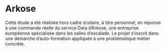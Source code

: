 # Arkose
Cette étude a été réalisée hors cadre scolaire, à titre personnel, en réponse à une commande réelle du service Data d’Arkose, une entreprise européenne spécialisée dans les salles d’escalade. Le projet s’inscrit dans une démarche d’auto-formation appliquée à une problématique métier concrète.
